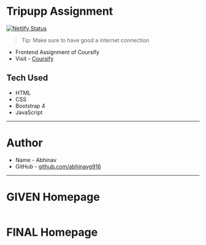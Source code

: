 # Tripupp Assignment
[![Netlify Status](https://api.netlify.com/api/v1/badges/b20da72d-979b-4b54-95e1-8e4f89edd57f/deploy-status)](https://app.netlify.com/sites/clever-borg-6320b0/deploys)

> Tip: Make sure to have good a internet connection

- Frontend Assignment of Coursify
- Visit - [Coursify](https://clever-borg-6320b0.netlify.app/)

## Tech Used
- HTML
- CSS
- Bootstrap 4
- JavaScript

---

# Author

- Name - Abhinav
- GitHub - [github.com/abhinavg916](https://github.com/abhinavg916)

---
# GIVEN Homepage
![]()

# FINAL Homepage
![]()
